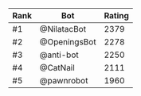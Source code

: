 Rank|Bot|Rating
---|---|---
#1|@NilatacBot|2379
#2|@OpeningsBot|2278
#3|@anti-bot|2250
#4|@CatNail|2111
#5|@pawnrobot|1960
